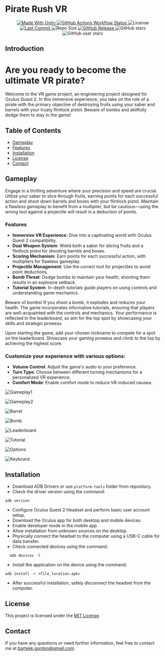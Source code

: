 <p align="center"><h1>Pirate Rush VR</h1></p>
<p align="center">

  <a>
    <a href="https://unity.com/">
    <img alt="Made With Unity" src="https://img.shields.io/badge/made%20with-Unity-57b9d3.svg?logo=Unity">
  </a>
  <a>
    <a href="https://github.com/szejkerek/PirateRushVR/actions">
    <img alt="GitHub Actions Workflow Status" src="https://img.shields.io/github/actions/workflow/status/szejkerek/PirateRushVR/UnityCI.yml">
  </a> 
  <a>
  <img alt="License" src="https://img.shields.io/github/license/szejkerek/PirateRushVR?logo=github">
  </a>
  <a>
    <a href="https://github.com/szejkerek/PirateRushVR/commits/main/">
    <img alt="Last Commit" src="https://img.shields.io/github/last-commit/szejkerek/PirateRushVR?logo=Mapbox&color=orange">
  </a>
  <a>
    <img alt="Repo Size" src="https://img.shields.io/github/repo-size/szejkerek/PirateRushVR?logo=VirtualBox">
  </a>
  <a href="https://github.com/szejkerek/PirateRushVR/releases">
    <img alt="GitHub Release" src="https://img.shields.io/github/v/release/szejkerek/PirateRushVR">
  </a>
  <a>
    <img alt="GitHub stars" src="https://img.shields.io/github/stars/szejkerek/PirateRushVR?branch=main&label=Stars&logo=GitHub&logoColor=ffffff&labelColor=282828&color=informational&style=flat">
  </a>
  <a>
    <img alt="GitHub user stars" src="https://img.shields.io/github/stars/szejkerek?affiliations=OWNER&branch=main&label=User%20Stars&logo=GitHub&logoColor=ffffff&labelColor=282828&color=informational&style=flat">
  </a>
</p>

## Introduction

# Are you ready to become the ultimate VR pirate?

Welcome to the VR game project, an engineering project designed for Oculus Quest 2. In this immersive experience, you take on the role of a pirate with the primary objective of destroying fruits using your saber and barrels with your trusty flintlock pistol. Beware of bombs and skillfully dodge them to stay in the game!

## Table of Contents  
- [Gameplay](#gameplay)
- [Features](#features)
- [Installation](#installation)
- [License](#license)
- [Contact](#contact)

## Gameplay

Engage in a thrilling adventure where your precision and speed are crucial. Utilize your saber to slice through fruits, earning points for each successful action and shoot down barrels and boxes with your flintlock pistol. Maintain a flawless gameplay to benefit from a multiplier, but be cautious—using the wrong tool against a projectile will result in a deduction of points. 

### Features
- **Immersive VR Experience**: Dive into a captivating world with Oculus Quest 2 compatibility.
- **Dual Weapon System**: Wield both a saber for slicing fruits and a flintlock pistol for shooting barrels and boxes.
- **Scoring Mechanism**: Earn points for each successful action, with multipliers for flawless gameplay.
- **Projectile Management**: Use the correct tool for projectiles to avoid point deductions.
- **Bomb Threat**: Dodge bombs to maintain your health; shooting them results in an explosive setback.
- **Tutorial System**: In-depth tutorials guide players on using controls and understanding game mechanics.

Beware of bombs! If you shoot a bomb, it explodes and reduces your health. The game incorporates informative tutorials, ensuring that players are well-acquainted with the controls and mechanics. Your performance is reflected in the leaderboard, so aim for the top spot by showcasing your skills and strategic prowess.

Upon starting the game, add your chosen nickname to compete for a spot on the leaderboard. Showcase your gaming prowess and climb to the top by achieving the highest score. 

### Customize your experience with various options:

- **Volume Control**: Adjust the game's audio to your preference.
- **Turn Type**: Choose between different turning mechanisms for a personalized VR experience.
- **Comfort Mode**: Enable comfort mode to reduce VR-induced nausea.

![Gameplay1](https://github.com/szejkerek/PirateRushVR/assets/69083596/8c5175ea-ef9d-4b9e-bcde-6a9cd17dd5b3)

![Gameplay2](https://github.com/szejkerek/PirateRushVR/assets/69083596/8e96835d-8381-421b-aec9-d850dcc2a09e)

![Barrel](https://github.com/szejkerek/PirateRushVR/assets/69083596/19993b1b-a4e0-4bb9-aa1f-77b32b41b545)

![Bomb](https://github.com/szejkerek/PirateRushVR/assets/69083596/21184acf-da0e-4785-8d7d-218ff0a0ed46)

![Leaderboard](https://github.com/szejkerek/PirateRushVR/assets/69083596/42ed9683-129b-4d45-944a-d1adb10b42fc)

![Tutorial](https://github.com/szejkerek/PirateRushVR/assets/69083596/cea52970-f84b-4edd-8bbe-89e54a332ccf)

![Options](https://github.com/szejkerek/PirateRushVR/assets/69083596/fb4c4fc4-2322-4910-9b2f-d1f6f1cb807d)

![Keyboard](https://github.com/szejkerek/PirateRushVR/assets/69083596/f2398f81-21c5-46f7-bd52-3fd8d48b569c)

## Installation

- Download ADB Drivers or use ```platform-tools``` folder from repository.
- Check the driver version using the command:
```
adb version
```
- Configure Oculus Quest 2 Headset and perform basic user account setup.
- Download the Oculus app for both desktop and mobile devices.
- Enable developer mode in the mobile app.
- Allow installation from unknown sources on the desktop.
- Physically connect the headset to the computer using a USB-C cable for data transfer.
- Check connected devices using the command:
```
  adb devices -l
```
- Install the application on the device using the command:
```
adb install -r <file_location.apk>
```
- After successful installation, safely disconnect the headset from the computer.

## License

This project is licensed under the [MIT License](LICENSE).

## Contact

If you have any questions or need further information, feel free to contact me at [bartekk.gordon@gmail.com](mailto:bartekk.gordon@gmail.com).
